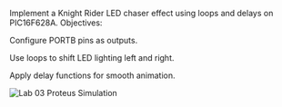 Implement a Knight Rider LED chaser effect using loops and delays on PIC16F628A.
Objectives:

Configure PORTB pins as outputs.

Use loops to shift LED lighting left and right.

Apply delay functions for smooth animation.

![Lab 03 Proteus Simulation](./C:\Users\Hp\Desktop\Elec_Lab\Lab3\LED_Chaser.png)
